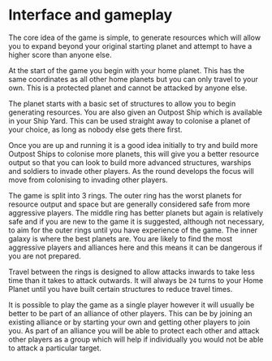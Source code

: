 # Interface and gameplay

The core idea of the game is simple, to generate resources which will allow you to expand beyond your original starting planet and attempt to have a higher score than anyone else. 

At the start of the game you begin with your home planet. This has the same coordinates as all other home planets but you can only travel to your own. This is a protected planet and cannot be attacked by anyone else. 

The planet starts with a basic set of structures to allow you to begin generating resources. You are also given an Outpost Ship which is available in your Ship Yard. This can be used straight away to colonise a planet of your choice, as long as nobody else gets there first.

Once you are up and running it is a good idea initially to try and build more Outpost Ships to colonise more planets, this will give you a better resource output so that you can look to build more advanced structures, warships and soldiers to invade other players. As the round develops the focus will move from colonising to invading other players.

The game is split into 3 rings. The outer ring has the worst planets for resource output and space but are generally considered safe from more aggressive players. The middle ring has better planets but again is relatively safe and if you are new to the game it is suggested, although not necessary, to aim for the outer rings until you have experience of the game. The inner galaxy is where the best planets are. You are likely to find the most aggressive players and alliances here and this means it can be dangerous if you are not prepared.

Travel between the rings is designed to allow attacks inwards to take less time than it takes to attack outwards. It will always be `24` turns to your Home Planet until you have built certain structures to reduce travel times.

It is possible to play the game as a single player however it will usually be better to be part of an alliance of other players. This can be by joining an existing alliance or by starting your own and getting other players to join you. As part of an alliance you will be able to protect each other and attack other players as a group which will help if individually you would not be able to attack a particular target.

